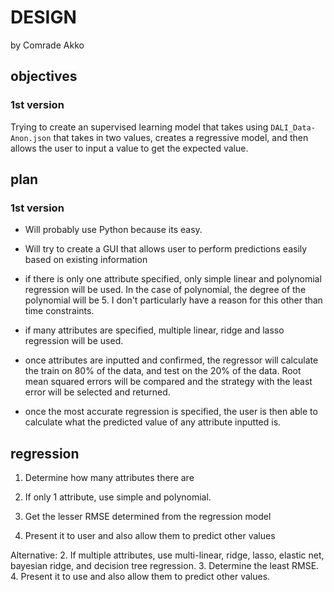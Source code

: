 # DESIGN 
by Comrade Akko

## objectives

### 1st version
Trying to create an supervised learning model that takes using `DALI_Data-Anon.json` that takes in two values, creates a regressive model, and then allows the user to input a value to get the expected value. 

## plan

### 1st version
- Will probably use Python because its easy.

- Will try to create a GUI that allows user to perform predictions easily based on existing information

- if there is only one attribute specified, only simple linear and polynomial regression will be used. In the case of polynomial, the degree of the polynomial will be 5. I don't particularly have a reason for this other than time constraints.

- if many attributes are specified, multiple linear, ridge and lasso regression will be used.
- once attributes are inputted and confirmed, the regressor will calculate the train on 80% of the data, and test on the 20% of the data. Root mean squared errors will be compared and the strategy with the least error will be selected and returned. 

- once the most accurate regression is specified, the user is then able to calculate what the predicted value of any attribute inputted is.


## regression
1. Determine how many attributes there are

2. If only 1 attribute, use simple and polynomial.
3. Get the lesser RMSE determined from the regression model
4. Present it to user and also allow them to predict other values

Alternative:
2. If multiple attributes, use multi-linear, ridge, lasso, elastic net, bayesian ridge, and decision tree regression.
3. Determine the least RMSE.
4. Present it to use and also allow them to predict other values.
